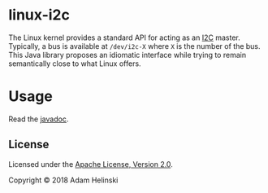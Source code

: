 # linux-i2c

The Linux kernel provides a standard API for acting as an
[I2C](https://en.wikipedia.org/wiki/I%C2%B2C) master. Typically, a bus is
available at `/dev/i2c-X` where `X` is the number of the bus. This Java library
proposes an idiomatic interface while trying to remain semantically close to
what Linux offers.

# Usage

Read the [javadoc](https://dvlopt.github.io/doc/java/linux-i2c/index.html).

## License

Licensed under the [Apache License, Version
2.0](http://www.apache.org/licenses/LICENSE-2.0).

Copyright © 2018 Adam Helinski
